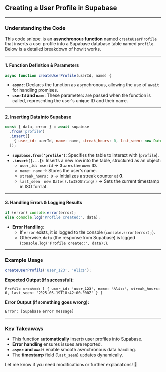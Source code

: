 ## Creating a User Profile in Supabase <br>
---

### **Understanding the Code** <br>
This code snippet is an **asynchronous function** named `createUserProfile` that inserts a user profile into a Supabase database table named `profile`. Below is a detailed breakdown of how it works.

---

#### **1. Function Definition & Parameters** <br>
```javascript
async function createUserProfile(userId, name) {
```
- **`async`**: Declares the function as asynchronous, allowing the use of `await` for handling promises.
- **`userId` and `name`**: These parameters are passed when the function is called, representing the user's unique ID and their name.

---

#### **2. Inserting Data into Supabase** <br>
```javascript
const { data, error } = await supabase
  .from('profile')
  .insert([
    { user_id: userId, name: name, streak_hours: 0, last_seen: new Date().toISOString() }
  ]);
```
- **`supabase.from('profile')`**: Specifies the table to interact with (`profile`).
- **`.insert([...])`**: Inserts a new row into the table, structured as an object:
  - `user_id: userId` → Stores the user ID.
  - `name: name` → Stores the user's name.
  - `streak_hours: 0` → Initializes a streak counter at **0**.
  - `last_seen: new Date().toISOString()` → Sets the current timestamp in ISO format.

---

#### **3. Handling Errors & Logging Results** <br>
```javascript
if (error) console.error(error);
else console.log('Profile created:', data);
```
- **Error Handling**:
  - If `error` exists, it is logged to the console (`console.error(error);`).
  - Otherwise, `data` (the response from Supabase) is logged (`console.log('Profile created:', data);`).

---

### **Example Usage** <br>
```javascript
createUserProfile('user_123', 'Alice');
```
**Expected Output (if successful):**
```
Profile created: [ { user_id: 'user_123', name: 'Alice', streak_hours: 0, last_seen: '2025-05-19T18:42:00.000Z' } ]
```
**Error Output (if something goes wrong):**
```
Error: [Supabase error message]
```
---

### **Key Takeaways**
- This function **automatically** inserts user profiles into Supabase.
- **Error handling** ensures issues are reported.
- **`async` and `await`** enable smooth asynchronous data handling.
- The **timestamp** field (`last_seen`) updates dynamically.

Let me know if you need modifications or further explanations! 🚀